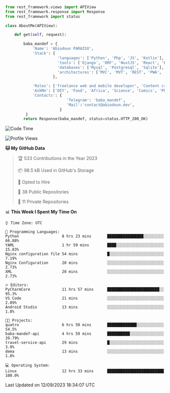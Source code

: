 ###
```python
from rest_framework.views import APIView
from rest_framework.response import Response
from rest_framework import status

class AboutMe(APIView):

    def get(self, request):

        baba_mandef = {
            'Name': 'Abiodoun PARAISO',
            'Stack': {
                       'languages': ['Python', 'Php', 'JS', 'Kotlin'],
                       'tools': ['Django', 'DRF', 'NuxtJS', 'React', 'Kotlin', 'Electron'],
                       'databases': ['Mysql', 'Postgresql', 'Sqlite'],
                       'architectures': ['MVC', 'MVT', 'REST', 'PWA', 'SPA', 'MicroServices']
                     },

            'Roles': ['freelance web and mobile developer', 'Content creator', 'Teacher', 'Mentor'],
            'AskMe': ['DIY', 'Food', 'Africa', 'Science', 'Comics', 'Photography', 'Tech', 'Programming'],
            'Contacts': {
                           'Telegram': 'baba_mandef',
                           'Mail':'contact@abiodoun.dev',
                        }
         }
        return Response(baba_mandef, status=status.HTTP_200_OK)

```                    

<!--START_SECTION:waka-->
![Code Time](http://img.shields.io/badge/Code%20Time-766%20hrs%2053%20mins-blue)

![Profile Views](http://img.shields.io/badge/Profile%20Views-0-blue)

**🐱 My GitHub Data** 

> 🏆 533 Contributions in the Year 2023
 > 
> 📦 98.5 kB Used in GitHub's Storage 
 > 
> 💼 Opted to Hire
 > 
> 📜 38 Public Repositories 
 > 
> 🔑 11 Private Repositories  
 > 
📊 **This Week I Spent My Time On** 

```text
⌚︎ Time Zone: UTC

💬 Programming Languages: 
Python                   8 hrs 23 mins       ████████████████░░░░░░░░░   66.88% 
YAML                     1 hr 59 mins        ████░░░░░░░░░░░░░░░░░░░░░   15.83% 
Nginx configuration file 54 mins             █░░░░░░░░░░░░░░░░░░░░░░░░   7.19% 
Nginx Configuration      20 mins             ░░░░░░░░░░░░░░░░░░░░░░░░░   2.73% 
XML                      20 mins             ░░░░░░░░░░░░░░░░░░░░░░░░░   2.73%

🔥 Editors: 
PyCharmCore              11 hrs 57 mins      ███████████████████████░░   95.3% 
VS Code                  21 mins             ░░░░░░░░░░░░░░░░░░░░░░░░░   2.89% 
Android Studio           13 mins             ░░░░░░░░░░░░░░░░░░░░░░░░░   1.8%

🐱‍💻 Projects: 
quatro                   6 hrs 50 mins       █████████████░░░░░░░░░░░░   54.5% 
baba-mandef-api          4 hrs 59 mins       ██████████░░░░░░░░░░░░░░░   39.79% 
travel-service-api       29 mins             █░░░░░░░░░░░░░░░░░░░░░░░░   3.9% 
dema                     13 mins             ░░░░░░░░░░░░░░░░░░░░░░░░░   1.8%

💻 Operating System: 
Linux                    12 hrs 33 mins      █████████████████████████   100.0%

```


 Last Updated on 12/09/2023 18:34:07 UTC
<!--END_SECTION:waka-->
